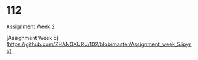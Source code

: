 # 112
[Assignment Week 2](https://github.com/ZHANGXURU/112/blob/master/Assignment_week_2.ipynb)

[Assignment Week 5](https://github.com/ZHANGXURU/102/blob/master/Assignment_week_5.ipynb）
